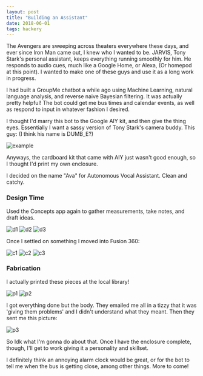 ```yaml
---
layout: post
title: "Building an Assistant"
date: 2018-06-01
tags: hackery
---
```

The Avengers are sweeping across theaters everywhere these days, and ever since Iron Man came out, I knew who I wanted to be. JARVIS, Tony Stark's personal assistant, keeps everything running smoothly for him. He responds to audio cues, much like a Google Home, or Alexa, (Or homepod at this point). I wanted to make one of these guys and use it as a long work in progress.

I had built a GroupMe chatbot a while ago using Machine Learning, natural language analysis, and reverse naive Bayesian filtering. It was actually pretty helpful! The bot could get me bus times and calendar events, as well as respond to input in whatever fashion I desired.

I thought I'd marry this bot to the Google AIY kit, and then give the thing eyes.
Essentially I want a sassy version of Tony Stark's camera buddy. This guy:
(I think his name is DUMB_E?)

![example]({{site.url}}/assets/images/posts/2018-06-01-assistant/example.jpg)

Anyways, the cardboard kit that came with AIY just wasn't good enough, so I thought I'd print my own enclosure.

I decided on the name "Ava" for Autonomous Vocal Assistant. Clean and catchy.

### Design Time
Used the Concepts app again to gather measurements, take notes, and draft ideas.

![d1]({{site.url}}/assets/images/posts/2018-06-01-assistant/design1.jpg)
![d2]({{site.url}}/assets/images/posts/2018-06-01-assistant/design2.jpg)
![d3]({{site.url}}/assets/images/posts/2018-06-01-assistant/design3.jpg)

Once I settled on something I moved into Fusion 360:

![c1]({{site.url}}/assets/images/posts/2018-06-01-assistant/case1.png)
![c2]({{site.url}}/assets/images/posts/2018-06-01-assistant/case2.png)
![c3]({{site.url}}/assets/images/posts/2018-06-01-assistant/case3.png)


### Fabrication
I actually printed these pieces at the local library! 

![p1]({{site.url}}/assets/images/posts/2018-06-01-assistant/physical1.jpg)
![p2]({{site.url}}/assets/images/posts/2018-06-01-assistant/physical2.jpg)

I got everything done but the body. They emailed me all in a tizzy that it was 'giving them problems' and I didn't understand what they meant. Then they sent me this picture:

![p3]({{site.url}}/assets/images/posts/2018-06-01-assistant/physical3.jpg)

So Idk what I'm gonna do about that. Once I have the enclosure complete, though, I'll get to work giving it a personality and skillset.

I definitely think an annoying alarm clock would be great, or for the bot to tell me when the bus is getting close, among other things.
More to come!